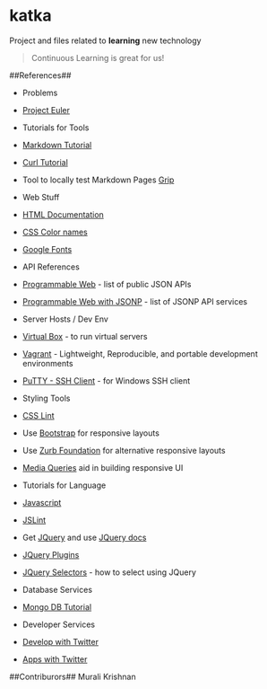 # katka
Project and files related to **learning** new technology

> Continuous Learning is great for us!

##References##
 * Problems
  * [Project Euler](http://projecteuler.net)

 * Tutorials for Tools
  * [Markdown Tutorial](http://markdowntutorial.com/)
  * [Curl Tutorial](https://gist.github.com/caspyin/2288960)
  * Tool to locally test Markdown Pages [Grip](https://github.com/joeyespo/grip)

 * Web Stuff
  * [HTML Documentation](https://developer.mozilla.org/en-US/docs/Web/HTML)
  * [CSS Color names](http://www.crockford.com/wrrld/color.html)
  * [Google Fonts](http://www.google.com/fonts)

 * API References
  * [Programmable Web](http://www.programmableweb.com) - list of public JSON APIs
 * [Programmable Web with JSONP](http://www.programmableweb.com/apis/directory/1?format=JSONP) - list of JSONP API services

 * Server Hosts / Dev Env
  * [Virtual Box](http://www.virtualbox.org) - to run virtual servers
  * [Vagrant](http://www.vagrantup.com) - Lightweight, Reproducible, and portable development environments
  * [PuTTY - SSH Client](http://www.chiark.greenend.org.uk/~sgtatham/putty/download.html) - for Windows SSH client

 * Styling Tools
  * [CSS Lint](http://csslint.net)
  * Use [Bootstrap](http://getbootstrap.com) for responsive layouts
  * Use [Zurb Foundation](http://foundation.zurb.com) for alternative responsive layouts
  * [Media Queries](https://developer.mozilla.com/en-US/docs/Web/Guide/CSS/Media_queries) aid in building responsive UI

 * Tutorials for Language
  * [Javascript](http://Unknown.com)
  * [JSLint](http://www.jslint.org)
  * Get [JQuery](http://www.jquery.com) and use [JQuery docs](http://api.jquery.com)
  * [JQuery Plugins](http://plugins.jquery.com)
  * [JQuery Selectors](http://api.jquery.com/category/selectors) - how to select using JQuery

 * Database Services
  * [Mongo DB Tutorial](http://try.mongodb.org)
   
 * Developer Services
  * [Develop with Twitter](http://dev.twitter.com)
  * [Apps with Twitter](http://apps.twitter.com)


##Contriburors##
Murali Krishnan


